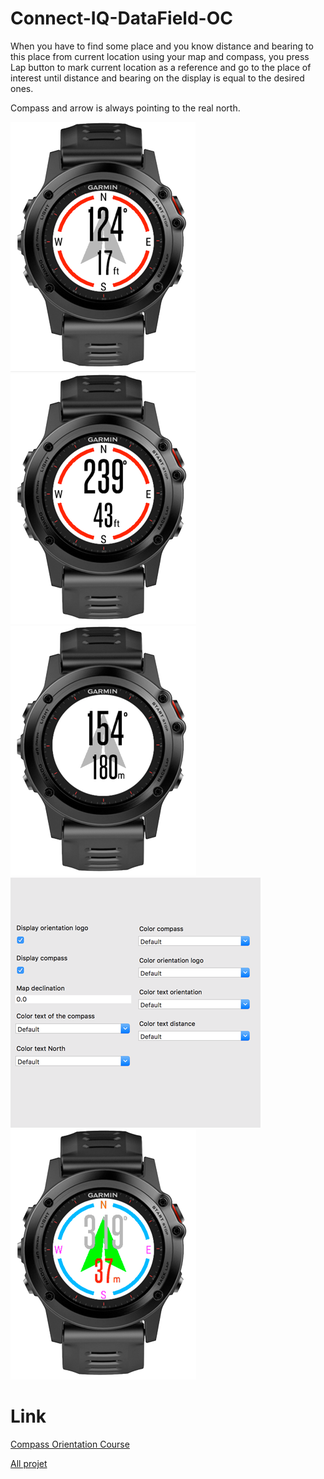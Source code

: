 # Connect-IQ-DataField-OC
When you have to find some place and you know distance and bearing to this place from current location using your map and compass, you press Lap button to mark current location as a reference and go to the place of interest until distance and bearing on the display is equal to the desired ones.

Compass and arrow is always pointing to the real north.

![0](https://github.com/ravenfeld/Connect-IQ-DataField-OC/blob/develop/screenshot/0.png)
![0](https://github.com/ravenfeld/Connect-IQ-DataField-OC/blob/develop/screenshot/1.png)
![0](https://github.com/ravenfeld/Connect-IQ-DataField-OC/blob/develop/screenshot/2.png)
![0](https://github.com/ravenfeld/Connect-IQ-DataField-OC/blob/develop/screenshot/3.png)
![0](https://github.com/ravenfeld/Connect-IQ-DataField-OC/blob/develop/screenshot/4.png)


# Link
[Compass Orientation Course](https://apps.garmin.com/fr-FR/apps/a6a81a09-8883-4ae4-8f9d-21ee347a2d84)

[All projet](https://apps.garmin.com/fr-FR/developer/9a164185-3030-48d9-9aef-f5351abe70d8/apps)
